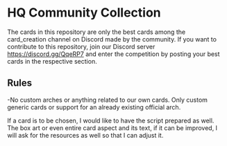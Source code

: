 # HQ Community Collection
The cards in this repository are only the best cards among the card_creation channel on Discord made by the community. If you want to contribute to this repository, join our Discord server https://discord.gg/QqeRP7 and enter the competition by posting your best cards in the respective section.

Rules
--------

-No custom arches or anything related to our own cards. Only custom generic cards or support for an already existing official arch.

If a card is to be chosen, I would like to have the script prepared as well. The box art or even entire card aspect and its text, if it can be improved, I will ask for the resources as well so that I can adjust it.

